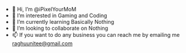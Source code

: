 - 👋 Hi, I’m @iPixelYourMoM
- 👀 I’m interested in Gaming and Coding
- 🌱 I’m currently learning Basically Nothing
- 💞️ I’m looking to collaborate on Nothing
- 📫 If you want to do any business you can reach me by emailing me raghuunitee@gmail.com

<!---
iPixelYourMoM/iPixelYourMoM is a ✨ special ✨ repository because its `README.md` (this file) appears on your GitHub profile.
You can click the Preview link to take a look at your changes.
--->
